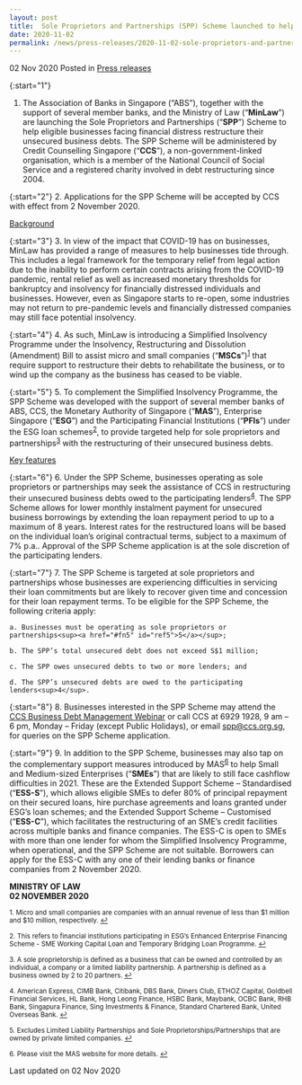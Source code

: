 ```yaml
---
layout: post
title:  Sole Proprietors and Partnerships (SPP) Scheme launched to help businesses in financial distress
date: 2020-11-02
permalink: /news/press-releases/2020-11-02-sole-proprietors-and-partnerships-scheme
---
```


02 Nov 2020 Posted in [Press releases](/news/press-releases)

{:start="1"}
1. The Association of Banks in Singapore (“ABS”), together with the support of several member banks, and the Ministry of Law (“<b>MinLaw</b>”) are launching the Sole Proprietors and Partnerships (“<b>SPP</b>”) Scheme to help eligible businesses facing financial distress restructure their unsecured business debts. The SPP Scheme will be administered by Credit Counselling Singapore (“<b>CCS</b>”), a non-government-linked organisation, which is a member of the National Council of Social Service and a registered charity involved in debt restructuring since 2004.

{:start="2"}
2. Applications for the SPP Scheme will be accepted by CCS with effect from 2 November 2020.

<u>Background</u>

{:start="3"}
3. In view of the impact that COVID-19 has on businesses, MinLaw has provided a range of measures to help businesses tide through. This includes a legal framework for the temporary relief from legal action due to the inability to perform certain contracts arising from the COVID-19 pandemic, rental relief as well as increased monetary thresholds for bankruptcy and insolvency for financially distressed individuals and businesses. However, even as Singapore starts to re-open, some industries may not return to pre-pandemic levels and financially distressed companies may still face potential insolvency.

{:start="4"}
4. As such, MinLaw is introducing a Simplified Insolvency Programme under the Insolvency, Restructuring and Dissolution (Amendment) Bill to assist micro and small companies (“<b>MSCs</b>”)<sup><a href="#fn1" id="ref1">1</a></sup> that require support to restructure their debts to rehabilitate the business, or to wind up the company as the business has ceased to be viable.

{:start="5"}
5. To complement the Simplified Insolvency Programme, the SPP Scheme was developed with the support of several member banks of ABS, CCS, the Monetary Authority of Singapore (“<b>MAS</b>”), Enterprise Singapore (“<b>ESG</b>”) and the Participating Financial Institutions (“<b>PFIs</b>”) under the ESG loan schemes<sup><a href="#fn2" id="ref2">2</a></sup>, to provide targeted help for sole proprietors and partnerships<sup><a href="#fn3" id="ref3">3</a></sup> with the restructuring of their unsecured business debts.

<u>Key features</u>

{:start="6"}
6. Under the SPP Scheme, businesses operating as sole proprietors or partnerships may seek the assistance of CCS in restructuring their unsecured business debts owed to the participating lenders<sup><a href="#fn4" id="ref4">4</a></sup>. The SPP Scheme allows for lower monthly instalment payment for unsecured business borrowings by extending the loan repayment period to up to a maximum of 8 years. Interest rates for the restructured loans will be based on the individual loan’s original contractual terms, subject to a maximum of 7% p.a.. Approval of the SPP Scheme application is at the sole discretion of the participating lenders.

{:start="7"}
7. The SPP Scheme is targeted at sole proprietors and partnerships whose businesses are experiencing difficulties in servicing their loan commitments but are likely to recover given time and concession for their loan repayment terms. To be eligible for the SPP Scheme, the following criteria apply: <br>

    a. Businesses must be operating as sole proprietors or partnerships<sup><a href="#fn5" id="ref5">5</a></sup>; 
    
    b. The SPP’s total unsecured debt does not exceed S$1 million;
    
    c. The SPP owes unsecured debts to two or more lenders; and
    
    d. The SPP’s unsecured debts are owed to the participating lenders<sup>4</sup>.

{:start="8"}
8. Businesses interested in the SPP Scheme may attend the [CCS Business Debt Management Webinar](https://www.ccs.org.sg/biz-debt-management/info-talk) or call CCS at 6929 1928, 9 am – 6 pm, Monday – Friday (except Public Holidays), or email <a href="mailto:spp@ccs.org.sg">spp@ccs.org.sg</a>, for queries on the SPP Scheme application.

{:start="9"}
9. In addition to the SPP Scheme, businesses may also tap on the complementary support measures introduced by MAS<sup><a href="#fn6" id="ref6">6</a></sup> to help Small and Medium-sized Enterprises (“<b>SMEs</b>”) that are likely to still face cashflow difficulties in 2021. These are the Extended Support Scheme – Standardised (“<b>ESS-S</b>”), which allows eligible SMEs to defer 80% of principal repayment on their secured loans, hire purchase agreements and loans granted under ESG’s loan schemes; and the Extended Support Scheme – Customised (“<b>ESS-C</b>”), which facilitates the restructuring of an SME’s credit facilities across multiple banks and finance companies. The ESS-C is open to SMEs with more than one lender for whom the Simplified Insolvency Programme, when operational, and the SPP Scheme are not suitable. Borrowers can apply for the ESS-C with any one of their lending banks or finance companies from 2 November 2020.


**MINISTRY OF LAW**
<br>**02 NOVEMBER 2020**

<p><sup id="fn1">1. Micro and small companies are companies with an annual revenue of less than $1 million and $10 million, respectively. <a href="#ref1" title="Jump back to footnote 1 in the text.">↩</a></sup></p>

<p><sup id="fn2">2. This refers to financial institutions participating in ESG’s Enhanced Enterprise Financing Scheme - SME Working Capital Loan and Temporary Bridging Loan Programme. <a href="#ref2" title="Jump back to footnote 2 in the text.">↩</a></sup></p>

<p><sup id="fn3">3. A sole proprietorship is defined as a business that can be owned and controlled by an individual, a company or a limited liability partnership. A partnership is defined as a business owned by 2 to 20 partners. <a href="#ref3" title="Jump back to footnote 3 in the text.">↩</a></sup></p>

<p><sup id="fn4">4. American Express, CIMB Bank, Citibank, DBS Bank, Diners Club, ETHOZ Capital, Goldbell Financial Services, HL Bank, Hong Leong Finance, HSBC Bank, Maybank, OCBC Bank, RHB Bank, Singapura Finance, Sing Investments & Finance, Standard Chartered Bank, United Overseas Bank. <a href="#ref4" title="Jump back to footnote 4 in the text.">↩</a></sup></p>

<p><sup id="fn5">5. Excludes Limited Liability Partnerships and Sole Proprietorships/Partnerships that are owned by private limited companies. <a href="#ref5" title="Jump back to footnote 5 in the text.">↩</a></sup></p>

<p><sup id="fn6">6. Please visit the MAS website for more details. <a href="#ref6" title="Jump back to footnote 6 in the text.">↩</a></sup></p>

<p class="right-side-updated">Last updated on 02 Nov 2020</p>
